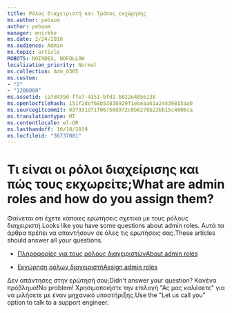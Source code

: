 ```yaml
---
title: Ρόλος διαχειριστή και Τρόπος εκχώρησης
ms.author: pebaum
author: pebaum
manager: mnirkhe
ms.date: 2/24/2018
ms.audience: Admin
ms.topic: article
ROBOTS: NOINDEX, NOFOLLOW
localization_priority: Normal
ms.collection: Adm_O365
ms.custom:
- "2"
- "1200008"
ms.assetid: ca7d439d-ffe7-4351-bfd1-b022e4056138
ms.openlocfilehash: 151f2def68b53838929f1ebeaa61a24439815aa0
ms.sourcegitcommit: 037331d71f06750d972c0b6278b23bb15c4806ca
ms.translationtype: MT
ms.contentlocale: el-GR
ms.lasthandoff: 10/18/2019
ms.locfileid: "36737081"
---
```

# <a name="what-are-admin-roles-and-how-do-you-assign-them"></a><span data-ttu-id="7d2fe-102">Τι είναι οι ρόλοι διαχείρισης και πώς τους εκχωρείτε;</span><span class="sxs-lookup"><span data-stu-id="7d2fe-102">What are admin roles and how do you assign them?</span></span>

<span data-ttu-id="7d2fe-103">Φαίνεται ότι έχετε κάποιες ερωτήσεις σχετικά με τους ρόλους διαχειριστή.</span><span class="sxs-lookup"><span data-stu-id="7d2fe-103">Looks like you have some questions about admin roles.</span></span> <span data-ttu-id="7d2fe-104">Αυτά τα άρθρα πρέπει να απαντήσουν σε όλες τις ερωτήσεις σας.</span><span class="sxs-lookup"><span data-stu-id="7d2fe-104">These articles should answer all your questions.</span></span>
  
- [<span data-ttu-id="7d2fe-105">Πληροφορίες για τους ρόλους διαχειριστών</span><span class="sxs-lookup"><span data-stu-id="7d2fe-105">About admin roles</span></span>](https://docs.microsoft.com/office365/admin/add-users/about-admin-roles)

- [<span data-ttu-id="7d2fe-106">Εκχώρηση ρόλων διαχειριστή</span><span class="sxs-lookup"><span data-stu-id="7d2fe-106">Assign admin roles</span></span>](https://docs.microsoft.com/office365/admin/add-users/assign-admin-roles)

<span data-ttu-id="7d2fe-107">Δεν απάντησες στην ερώτησή σου;</span><span class="sxs-lookup"><span data-stu-id="7d2fe-107">Didn't answer your question?</span></span> <span data-ttu-id="7d2fe-108">Κανένα πρόβλημα!</span><span class="sxs-lookup"><span data-stu-id="7d2fe-108">No problem!</span></span> <span data-ttu-id="7d2fe-109">Χρησιμοποιήστε την επιλογή "Ας μας καλέσετε" για να μιλήσετε με έναν μηχανικό υποστήριξης.</span><span class="sxs-lookup"><span data-stu-id="7d2fe-109">Use the "Let us call you" option to talk to a support engineer.</span></span>
  